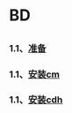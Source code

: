 # BD
## 
### 1.1、[准备](https://zcdzcdzcd.github.io/pages/md/bd/cdh/1)
### 1.1、[安装cm](https://zcdzcdzcd.github.io/pages/md/bd/cdh/2)
### 1.1、[安装cdh](https://zcdzcdzcd.github.io/pages/md/bd/cdh/3)